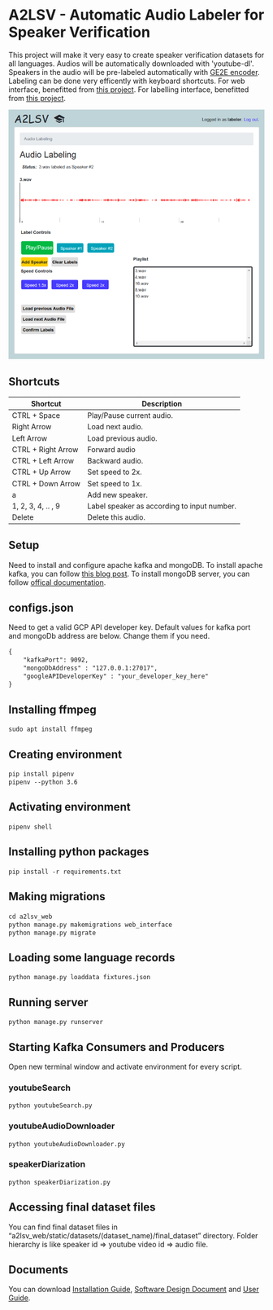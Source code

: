 # A2LSV - Automatic Audio Labeler for Speaker Verification

This project will make it very easy to create speaker verification datasets for all languages. Audios will be  automatically downloaded with 'youtube-dl'. Speakers in the audio will be pre-labeled automatically with [GE2E encoder](https://github.com/CorentinJ/Real-Time-Voice-Cloning). Labeling can be done very efficently with keyboard shortcuts.
For web interface, benefitted from [this project](https://github.com/defianceblack/django-multiple-user-types-example).
For labelling interface, benefitted from [this project](https://github.com/KrishnaKarunaharan/AudioLabeller).

![Labeling Screenshot](https://github.com/aliagdeniz/a2lsv/blob/master/images/labeling.png)

## Shortcuts
| Shortcut  | Description  |
|---|---|
| CTRL + Space  | Play/Pause current audio.  |
| Right Arrow  |  Load next audio. |
| Left Arrow  | Load previous audio.  |
| CTRL + Right Arrow | Forward audio |
| CTRL + Left Arrow | Backward audio. |
| CTRL + Up Arrow| Set speed to 2x. |	
| CTRL + Down Arrow | Set speed to 1x. |	
| a | Add new speaker. |	
| 1, 2, 3, 4, .. , 9 | Label speaker as according to input number. |	
| Delete | Delete this audio. |	

## Setup
Need to install and configure apache kafka and mongoDB.
To install apache kafka, you can follow [this blog post](https://www.digitalocean.com/community/tutorials/how-to-install-apache-kafka-on-ubuntu-18-04).
To install mongoDB server, you can follow [offical documentation](https://docs.mongodb.com/manual/installation/).

## configs.json
Need to get a valid GCP API developer key. Default values for kafka port and mongoDb address are below. Change them if you need.
```
{
	"kafkaPort": 9092,
	"mongoDbAddress" : "127.0.0.1:27017",
	"googleAPIDeveloperKey" : "your_developer_key_here"	
}
```

## Installing ffmpeg
```
sudo apt install ffmpeg
```

## Creating environment
```
pip install pipenv
pipenv --python 3.6
```

## Activating environment
```
pipenv shell
```

## Installing python packages
```
pip install -r requirements.txt
```

## Making migrations
```
cd a2lsv_web
python manage.py makemigrations web_interface
python manage.py migrate
```
## Loading some language records
```
python manage.py loaddata fixtures.json
```

## Running server
```
python manage.py runserver
```

## Starting Kafka Consumers and Producers
Open new terminal window and activate environment for every script.
### youtubeSearch
```
python youtubeSearch.py
```
### youtubeAudioDownloader
```
python youtubeAudioDownloader.py
```
### speakerDiarization
```
python speakerDiarization.py
```

## Accessing final dataset files
You can find final dataset files in “a2lsv_web/static/datasets/(dataset_name)/final_dataset” directory. Folder hierarchy is like speaker id => youtube video id => audio file.

## Documents
You can download [Installation Guide](https://github.com/aliagdeniz/a2lsv/raw/master/docs/Installation%20Guide.pdf), [Software Design Document](https://github.com/aliagdeniz/a2lsv/raw/master/docs/Software%20Design%20Document.pdf) and  [User Guide](https://github.com/aliagdeniz/a2lsv/raw/master/docs/User%20Guide.pdf).

